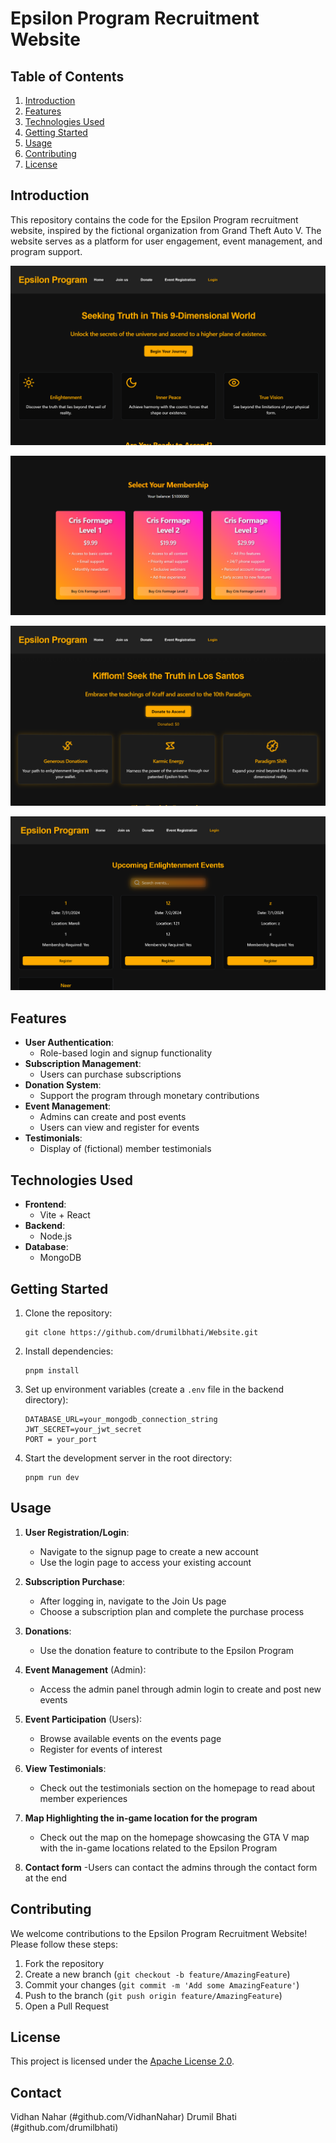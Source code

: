 # Epsilon Program Recruitment Website

## Table of Contents

1. [Introduction](#introduction)
2. [Features](#features)
3. [Technologies Used](#technologies-used)
4. [Getting Started](#getting-started)
5. [Usage](#usage)
6. [Contributing](#contributing)
7. [License](#license)

## Introduction

This repository contains the code for the Epsilon Program recruitment website, inspired by the fictional organization from Grand Theft Auto V. The website serves as a platform for user engagement, event management, and program support.

![alt text](image.png)

![alt text](image-1.png)

![alt text](image-2.png)

![alt text](image-3.png)

## Features

- **User Authentication**:
  - Role-based login and signup functionality
- **Subscription Management**:
  - Users can purchase subscriptions
- **Donation System**:
  - Support the program through monetary contributions
- **Event Management**:
  - Admins can create and post events
  - Users can view and register for events
- **Testimonials**:
  - Display of (fictional) member testimonials

## Technologies Used

- **Frontend**:
  - Vite + React
- **Backend**:
  - Node.js
- **Database**:
  - MongoDB

## Getting Started

1. Clone the repository:
   ```
   git clone https://github.com/drumilbhati/Website.git
   ```
2. Install dependencies:
   ```
   pnpm install
   ```
3. Set up environment variables (create a `.env` file in the backend directory):
   ```
   DATABASE_URL=your_mongodb_connection_string
   JWT_SECRET=your_jwt_secret
   PORT = your_port
   ```
4. Start the development server in the root directory:
   ```
   pnpm run dev
   ```

## Usage

1. **User Registration/Login**:

   - Navigate to the signup page to create a new account
   - Use the login page to access your existing account

2. **Subscription Purchase**:

   - After logging in, navigate to the Join Us page
   - Choose a subscription plan and complete the purchase process

3. **Donations**:

   - Use the donation feature to contribute to the Epsilon Program

4. **Event Management** (Admin):

   - Access the admin panel through admin login to create and post new events

5. **Event Participation** (Users):

   - Browse available events on the events page
   - Register for events of interest

6. **View Testimonials**:

   - Check out the testimonials section on the homepage to read about member experiences

7. **Map Highlighting the in-game location for the program**

   - Check out the map on the homepage showcasing the GTA V map with the in-game locations related to the Epsilon Program

8. **Contact form**
   -Users can contact the admins through the contact form at the end

## Contributing

We welcome contributions to the Epsilon Program Recruitment Website! Please follow these steps:

1. Fork the repository
2. Create a new branch (`git checkout -b feature/AmazingFeature`)
3. Commit your changes (`git commit -m 'Add some AmazingFeature'`)
4. Push to the branch (`git push origin feature/AmazingFeature`)
5. Open a Pull Request

## License

This project is licensed under the [Apache License 2.0](LICENSE).

## Contact

Vidhan Nahar (#github.com/VidhanNahar)
Drumil Bhati (#github.com/drumilbhati)
